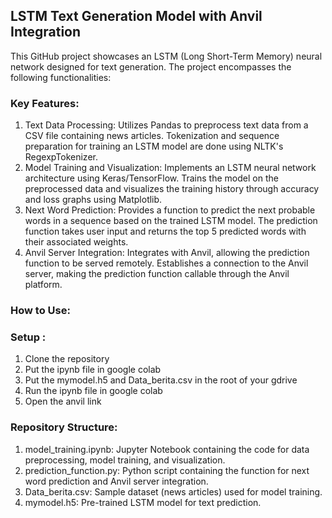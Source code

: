 ## LSTM Text Generation Model with Anvil Integration
This GitHub project showcases an LSTM (Long Short-Term Memory) neural network designed for text generation. The project encompasses the following functionalities:

### Key Features:

1. Text Data Processing: Utilizes Pandas to preprocess text data from a CSV file containing news articles. Tokenization and sequence preparation for training an LSTM model are done using NLTK's RegexpTokenizer.
2. Model Training and Visualization: Implements an LSTM neural network architecture using Keras/TensorFlow. Trains the model on the preprocessed data and visualizes the training history through accuracy and loss graphs using Matplotlib.
3. Next Word Prediction: Provides a function to predict the next probable words in a sequence based on the trained LSTM model. The prediction function takes user input and returns the top 5 predicted words with their associated weights.
4. Anvil Server Integration: Integrates with Anvil, allowing the prediction function to be served remotely. Establishes a connection to the Anvil server, making the prediction function callable through the Anvil platform.

### How to Use:

### Setup : 
1. Clone the repository
2. Put the ipynb file in google colab
3. Put the mymodel.h5 and Data_berita.csv in the root of your gdrive
4. Run the ipynb file in google colab
5. Open the anvil link

### Repository Structure:

1. model_training.ipynb: Jupyter Notebook containing the code for data preprocessing, model training, and visualization.
2. prediction_function.py: Python script containing the function for next word prediction and Anvil server integration.
3. Data_berita.csv: Sample dataset (news articles) used for model training.
4. mymodel.h5: Pre-trained LSTM model for text prediction.
